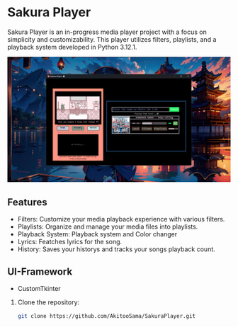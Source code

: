 # Sakura Player

Sakura Player is an in-progress media player project with a focus on simplicity and customizability. This player utilizes filters, playlists, and a playback system developed in Python 3.12.1.

![example](banner.png)

## Features

- Filters: Customize your media playback experience with various filters.
- Playlists: Organize and manage your media files into playlists.
- Playback System: Playback system and Color changer
- Lyrics: Featches lyrics for the song.
- History: Saves your historys and tracks your songs playback count.

## UI-Framework

- CustomTkinter

1. Clone the repository:
   ```bash
   git clone https://github.com/AkitooSama/SakuraPlayer.git
